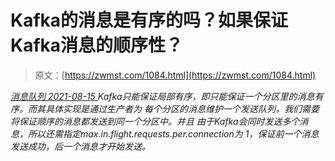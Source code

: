 <!--yml
category: 未分类
date: 0001-01-01 00:00:00
-->

# Kafka的消息是有序的吗？如果保证Kafka消息的顺序性？

> 原文：[https://zwmst.com/1084.html](https://zwmst.com/1084.html)

   [ *消息队列* ](https://zwmst.com/%e6%b6%88%e6%81%af%e9%98%9f%e5%88%97)*[ <time datetime="2021-08-15T10:23:43+08:00"> 2021-08-15 </time> ](https://zwmst.com/1084.html)  Kafka只能保证局部有序，即只能保证一个分区里的消息有序。而其具体实现是通过生产者为 每个分区的消息维护一个发送队列，我们需要将保证顺序的消息都发送到同一个分区中。并且 由于Kafka会同时发送多个消息，所以还需指定max.in.flight.requests.per.connection为 1，保证前一个消息发送成功，后一个消息才开始发送。*